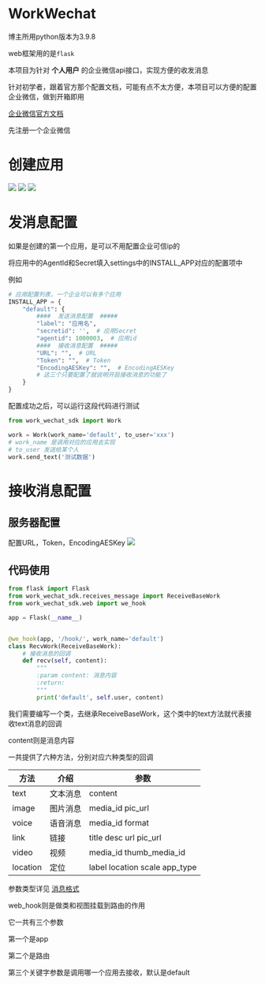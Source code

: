 # WorkWechat

博主所用python版本为3.9.8

web框架用的是`flask`

本项目为针对 **个人用户** 的企业微信api接口，实现方便的收发消息

针对初学者，跟着官方那个配置文档，可能有点不太方便，本项目可以方便的配置企业微信，做到开箱即用

[企业微信官方文档](https://developer.work.weixin.qq.com/document/path/90664)

先注册一个企业微信

# 创建应用

![](http://python.fengfengzhidao.com/pic/20221007142314.png)
![](http://python.fengfengzhidao.com/pic/20221007142609.png)
![](http://python.fengfengzhidao.com/pic/20221007142711.png)

# 发消息配置

如果是创建的第一个应用，是可以不用配置企业可信ip的

将应用中的AgentId和Secret填入settings中的INSTALL_APP对应的配置项中

例如

```python
# 应用配置列表，一个企业可以有多个应用
INSTALL_APP = {
    "default": {
        ####  发送消息配置  #####
        "label": "应用名",
        "secretid": '',  # 应用Secret
        "agentid": 1000003,  # 应用id
        ####  接收消息配置  #####
        "URL": "",  # URL
        "Token": "",  # Token
        "EncodingAESKey": "",  # EncodingAESKey
        # 这三个只要配置了就说明开启接收消息的功能了
    }
}
```

配置成功之后，可以运行这段代码进行测试

```python
from work_wechat_sdk import Work

work = Work(work_name='default', to_user='xxx')
# work_name 是调用对应的应用去实现
# to_user 发送给某个人
work.send_text('测试数据')
```

# 接收消息配置

## 服务器配置

配置URL，Token，EncodingAESKey
![](http://python.fengfengzhidao.com/pic/20221007145527.png)

## 代码使用

```python
from flask import Flask
from work_wechat_sdk.receives_message import ReceiveBaseWork
from work_wechat_sdk.web import we_hook

app = Flask(__name__)


@we_hook(app, '/hook/', work_name='default')
class RecvWork(ReceiveBaseWork):
    # 接收消息的回调
    def recv(self, content):
        """
        :param content: 消息内容
        :return:
        """
        print('default', self.user, content)
```

我们需要编写一个类，去继承ReceiveBaseWork，这个类中的text方法就代表接收text消息的回调

content则是消息内容

一共提供了六种方法，分别对应六种类型的回调

| 方法 | 介绍 | 参数 |
|---- | ---- |---- |
| text | 文本消息| content |
| image | 图片消息 | media_id pic_url |
| voice | 语音消息 | media_id format |
| link | 链接 | title desc url pic_url |
| video | 视频 | media_id thumb_media_id |
| location | 定位 | label location scale app_type |

参数类型详见 [消息格式](https://developer.work.weixin.qq.com/document/path/90857)

web_hook则是做类和视图挂载到路由的作用

它一共有三个参数

第一个是app

第二个是路由

第三个关键字参数是调用哪一个应用去接收，默认是default
